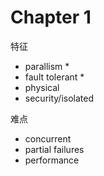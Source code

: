 

# Chapter 1


特征

* parallism * 
* fault tolerant * 
* physical
* security/isolated


难点
* concurrent
* partial failures
* performance

